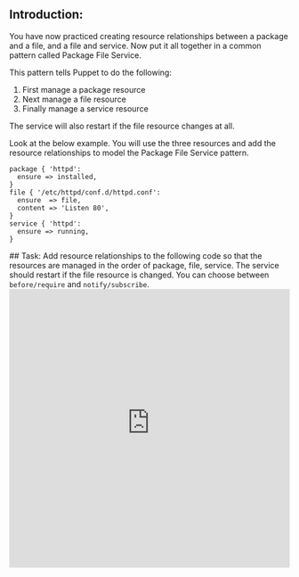## Introduction:
You have now practiced creating resource relationships between a package and a file, and a file and service. Now put it all together in a common pattern called Package File Service.

This pattern tells Puppet to do the following:

1. First manage a package resource
2. Next manage a file resource
3. Finally manage a service resource

The service will also restart if the file resource changes at all.

Look at the below example. You will use the three resources and add the resource relationships to model the Package File Service pattern.

<div>
<pre><code class="language-none">package { 'httpd':
  ensure =&gt; installed,
}
file { '/etc/httpd/conf.d/httpd.conf':
  ensure  =&gt; file,
  content =&gt; 'Listen 80',
}
service { 'httpd':
  ensure =&gt; running,
}</code></pre>
</div>
## Task:
Add resource relationships to the following code so that the resources are managed in the order of package, file, service. The service should restart if the file resource is changed. You can choose between <code>before/require</code> and <code>notify/subscribe</code>.

<iframe src="https://magicbox.whatsaranjit.com/pfs/package_file_service" width="100%" height="500px" frameborder="0" />